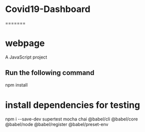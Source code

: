 
# Covid19-Dashboard
=======
# webpage
A JavaScript project

Run the following command
------------

npm install

# install dependencies for testing
npm i --save-dev supertest mocha chai @babel/cli @babel/core @babel/node @babel/register @babel/preset-env




